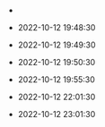 - 

- 2022-10-12 19:48:30

- 2022-10-12 19:49:30

- 2022-10-12 19:50:30

- 2022-10-12 19:55:30

- 2022-10-12 22:01:30

- 2022-10-12 23:01:30

